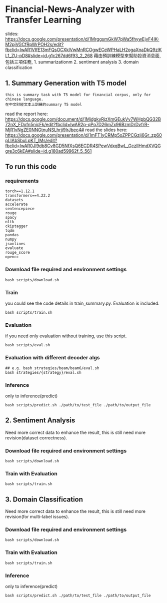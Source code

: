 # Financial-News-Analyzer with Transfer Learning
slides: https://docs.google.com/presentation/d/1MrggsmGkW7pWa5fhywEjvF4IK-M2pjVGCfRpWrPOH2s/edit?fbclid=IwAR1VIfE13mFQsOCXklVwMnRCOgwECeWPHaLH2ogaXnaDkQ9zlKL1_ZU-pD8#slide=id.g1c267dd6f93_2_268
        藉由預訓練模型來幫助投資消息面,包括三項任務, 1. summarizationm 2. sentiment analysis 3. domain classification


## 1. Summary Generation with T5 model
    this is summary task with T5 model for financial corpus, only for chinese language.
    在中文財經文本上訓練的summary T5 model
read the report here: https://docs.google.com/document/d/1MjdgkyRjzXmGEukVv7WHpbQG32B72nX_FDxfn5nicFk/edit?fbclid=IwAR2p-qPo7D26mZx96BzmDrDvfrR-MjR1vNgZE0NNGtnuNSLhrji9IrJbec4#
read the slides here:
https://docs.google.com/presentation/d/1mFT1yCRMp5oZPPCGzji6Gr_zp60pLIAbSbuLpKT_IMs/edit?fbclid=IwAR0Jl9db8Cv8GD5NfXsQ6ECDR4SPewVdxqBwL_GczlIHmdXVQGgre3c6kEA#slide=id.g180ad59962f_5_561


## To run this code

### requirements
```shell
torch==1.12.1
transformers==4.22.2
datasets
accelerate
sentencepiece
rouge
spacy
nltk
ckiptagger
tqdm
pandas
numpy
jsonlines
evaluate
rouge_score
opencc
```


### Download file required and environment settings
```shell
bash scripts/download.sh
```

### Train
you could see the code details in train_summary.py.
Evaluation is included.

```shell
bash scripts/train.sh
```
### Evaluation
if you need only evaluation without training, use this script.
```shell
bash scripts/eval.sh
```
### Evaluation with different decoder algs
```shell
## e.g. bash strategies/beam/beam6/eval.sh
bash strategies/{strategy}/eval.sh
```

### Inference
only to inference(predict)
```shell
bash scripts/predict.sh ./path/to/test_file ./path/to/output_file
```

## 2. Sentiment Analysis
Need more correct data to enhance the result, this is still need more revision(dataset correctness).
### Download file required and environment settings
```shell
bash scripts/download.sh
```
### Train with Evaluation
```shell
bash scripts/train.sh
```

## 3. Domain Classification
Need more correct data to enhance the result, this is still need more revision(for multi-label issues).

### Download file required and environment settings
```shell
bash scripts/download.sh
```
### Train with Evaluation
```shell
bash scripts/train.sh
```

### Inference
only to inference(predict)
```shell
bash scripts/predict.sh ./path/to/test_file ./path/to/output_file
```

